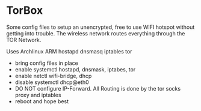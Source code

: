 TorBox
======

Some config files to setup an unencrypted, free to use WIFI hotspot without
getting into trouble. The wireless network routes everything through the TOR
Network.

Uses
Archlinux ARM
hostapd
dnsmasq
iptables
tor

- bring config files in place
- enable systemctl hostapd, dnsmask, iptabes, tor
- enable netctl wifi-bridge, dhcp
- disable systemctl dhcp@eth0
- DO NOT configure IP-Forward. All Routing is done by the tor socks proxy and iptables
- reboot and hope best
